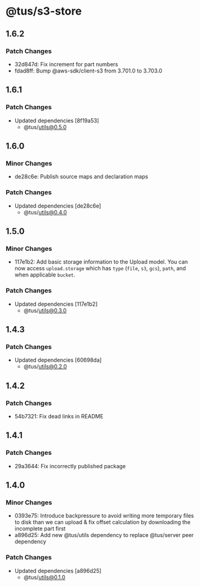 # @tus/s3-store

## 1.6.2

### Patch Changes

- 32d847d: Fix increment for part numbers
- fdad8ff: Bump @aws-sdk/client-s3 from 3.701.0 to 3.703.0

## 1.6.1

### Patch Changes

- Updated dependencies [8f19a53]
  - @tus/utils@0.5.0

## 1.6.0

### Minor Changes

- de28c6e: Publish source maps and declaration maps

### Patch Changes

- Updated dependencies [de28c6e]
  - @tus/utils@0.4.0

## 1.5.0

### Minor Changes

- 117e1b2: Add basic storage information to the Upload model. You can now access
  `upload.storage` which has `type` (`file`, `s3`, `gcs`), `path`, and when applicable
  `bucket`.

### Patch Changes

- Updated dependencies [117e1b2]
  - @tus/utils@0.3.0

## 1.4.3

### Patch Changes

- Updated dependencies [60698da]
  - @tus/utils@0.2.0

## 1.4.2

### Patch Changes

- 54b7321: Fix dead links in README

## 1.4.1

### Patch Changes

- 29a3644: Fix incorrectly published package

## 1.4.0

### Minor Changes

- 0393e75: Introduce backpressure to avoid writing more temporary files to disk than we
  can upload & fix offset calculation by downloading the incomplete part first
- a896d25: Add new @tus/utils dependency to replace @tus/server peer dependency

### Patch Changes

- Updated dependencies [a896d25]
  - @tus/utils@0.1.0
